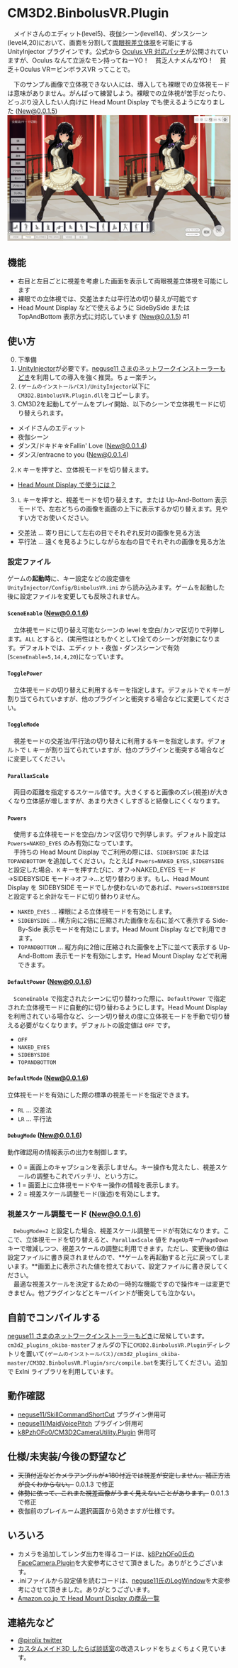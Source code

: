 # CM3D2.BinbolusVR.Plugin
　メイドさんのエディット(level5)、夜伽シーン(level14)、ダンスシーン(level4,20)において、画面を分割して[両眼視差立体視](https://ja.wikipedia.org/wiki/%E7%AB%8B%E4%BD%93%E8%A6%96)を可能にする UnityInjector プラグインです。公式から [Oculus VR 対応パッチ](http://kissdiary.blog11.fc2.com/blog-entry-571.html)が公開されていますが、Oculus なんて立派なモン持ってねーYO！　貧乏人ナメんなYO！　貧乏＋Oculus VR＝ビンボラスVR ってことで。

　下のサンプル画像で立体視できない人には、導入しても裸眼での立体視モードは意味がありません。がんばって練習しよう。裸眼での立体視が苦手だったり、どっぷり没入したい人向けに Head Mount Display でも使えるようになりました (New@0.0.1.5)
![裸眼での交差法立体視の画像サンプル](sample_cross1.png) 

## 機能
 * 右目と左目ごとに視差を考慮した画面を表示して両眼視差立体視を可能にします
 * 裸眼での立体視では、交差法または平行法の切り替えが可能です
 * Head Mount Display などで使えるように SideBySide または TopAndBottom 表示方式に対応しています (New@0.0.1.5) #1

## 使い方
 0. 下準備
   0. [UnityInjector](http://www.hongfire.com/forum/showthread.php/444567-UnityInjector-Plugin-Powered-Unity-Code-Injector)が必要です。[neguse11 さまのネットワークインストーラーもどき](https://github.com/neguse11/cm3d2_plugins_okiba)を利用しての導入を強く推奨。ちょー楽チン。
   1. `(ゲームのインストールパス)/UnityInjector`以下に`CM3D2.BinbolusVR.Plugin.dll`をコピーします。
 1. CM3D2を起動してゲームをプレイ開始、以下のシーンで立体視モードに切り替えられます。
   * メイドさんのエディット
   * 夜伽シーン
   * ダンス/ドキドキ☆Fallin' Love (New@0.0.1.4)
   * ダンス/entracne to you (New@0.0.1.4)
 2. `K` キーを押すと、立体視モードを切り替えます。
   * [Head Mount Display で使うには？](HeadMountDisplay.md)
 3. `L` キーを押すと、視差モードを切り替えます。または Up-And-Bottom 表示モードで、左右どちらの画像を画面の上下に表示するか切り替えます。見やすい方でお使いください。
   * 交差法 … 寄り目にして左右の目でそれぞれ反対の画像を見る方法
   * 平行法 … 遠くを見るようにしながら左右の目でそれぞれの画像を見る方法

### 設定ファイル
ゲームの**起動時**に、キー設定などの設定値を `UnityInjector/Config/BinbolusVR.ini` から読み込みます。ゲームを起動した後に設定ファイルを変更しても反映されません。

#### `SceneEnable` (New@0.0.1.6)
　立体視モードに切り替え可能なシーンの level を空白/カンマ区切りで列挙します。`ALL` とすると、(実用性はともかくとして)全てのシーンが対象になります。デフォルトでは、エディット・夜伽・ダンスシーンで有効(`SceneEnable=5,14,4,20`)になっています。 

#### `TogglePower`
　立体視モードの切り替えに利用するキーを指定します。デフォルトで `K` キーが割り当てられていますが、他のプラグインと衝突する場合などに変更してください。

#### `ToggleMode`
　視差モードの交差法/平行法の切り替えに利用するキーを指定します。デフォルトで `L` キーが割り当てられていますが、他のプラグインと衝突する場合などに変更してください。

#### `ParallaxScale`
　両目の距離を指定するスケール値です。大きくすると画像のズレ(視差)が大きくなり立体感が増しますが、あまり大きくしすぎると結像しにくくなります。

#### `Powers`
　使用する立体視モードを空白/カンマ区切りで列挙します。デフォルト設定は `Powers=NAKED_EYES` のみ有効になっています。  
　手持ちの Head Mount Display でご利用の際には、`SIDEBYSIDE` または `TOPANDBOTTOM` を追加してください。たとえば `Powers=NAKED_EYES,SIDEBYSIDE` と設定した場合、`K` キーを押すたびに、オフ→NAKED_EYES モード→SIDEBYSIDE モード→オフ→...と切り替わります。もし、Head Mount Display を SIDEBYSIDE モードでしか使わないのであれば、`Powers=SIDEBYSIDE` と設定すると余計なモードに切り替わりません。

 * `NAKED_EYES` … 裸眼による立体視モードを有効にします。
 * `SIDEBYSIDE` … 横方向に2倍に圧縮された画像を左右に並べて表示する Side-By-Side 表示モードを有効にします。Head Mount Display などで利用できます。
 * `TOPANDBOTTOM` … 縦方向に2倍に圧縮された画像を上下に並べて表示する Up-And-Bottom 表示モードを有効にします。Head Mount Display などで利用できます。

#### `DefaultPower` (New@0.0.1.6)
 　`SceneEnable` で指定されたシーンに切り替わった際に、`DefaultPower` で指定された立体視モードに自動的に切り替わるようにします。Head Mount Display を利用されている場合など、シーン切り替えの度に立体視モードを手動で切り替える必要がなくなります。デフォルトの設定値は `OFF` です。

 * `OFF`
 * `NAKED_EYES`
 * `SIDEBYSIDE`
 * `TOPANDBOTTOM`

#### `DefaultMode` (New@0.0.1.6)
立体視モードを有効にした際の標準の視差モードを指定できます。

 * `RL` … 交差法
 * `LR` … 平行法

#### `DebugMode` (New@0.0.1.6)
動作確認用の情報表示の出力を制御します。

 * 0 = 画面上のキャプションを表示しません。キー操作も覚えたし、視差スケールの調整もこれでバッチリ、という方に。
 * 1 = 画面上に立体視モードやキー操作の情報を表示します。
 * 2 = 視差スケール調整モード(後述)を有効にします。

### 視差スケール調整モード (New@0.0.1.6)
　`DebugMode=2` と設定した場合、視差スケール調整モードが有効になります。ここで、立体視モードを切り替えると、`ParallaxScale` 値を `PageUp`キー/`PageDown`キーで増減しつつ、視差スケールの調整に利用できます。ただし、変更後の値は設定ファイルに書き戻されませんので、**ゲームを再起動すると元に戻ってしまいます。**画面上に表示された値を控えておいて、設定ファイルに書き戻してください。  
　最適な視差スケールを決定するための一時的な機能ですので操作キーは変更できません。他プラグインなどとキーバインドが衝突しても泣かない。


## 自前でコンパイルする
[neguse11 さまのネットワークインストーラーもどき](https://github.com/neguse11/cm3d2_plugins_okiba)に居候しています。`cm3d2_plugins_okiba-master`フォルダの下に`CM3D2.BinbolusVR.Plugin`ディレクトリを置いて`(ゲームのインストールパス)/cm3d2_plugins_okiba-master/CM3D2.BinbolusVR.Plugin/src/compile.bat`を実行してください。追加で ExIni ライブラリを利用しています。

## 動作確認
* [neguse11/SkillCommandShortCut](/neguse11/cm3d2_plugins_okiba) プラグイン併用可
* [neguse11/MaidVoicePitch](/neguse11/cm3d2_plugins_okiba) プラグイン併用可
* [k8PzhOFo0/CM3D2CameraUtility.Plugin](/k8PzhOFo0/CM3D2CameraUtility.Plugin) 併用可

## 仕様/未実装/今後の野望など
* ~~天頂付近などカメラアングルが±180付近では視差が安定しません。補正方法が良くわからない。~~ 0.0.1.3 で修正
* ~~体勢に依って、これまた視差画像がうまく見えないことがあります。~~ 0.0.1.3 で修正
* 夜伽前のプレイルーム選択画面から効きますが仕様です。

## いろいろ
* カメラを追加してレンダ出力を得るコードは、[k8PzhOFo0氏のFaceCamera.Plugin](https://github.com/k8PzhOFo0/CM3D2FaceCamera)を大変参考にさせて頂きました。ありがとうございます。
* .iniファイルから設定値を読むコードは、[neguse11氏のLogWindow](https://github.com/neguse11/cm3d2_plugins_okiba/tree/develop/LogWindow)を大変参考にさせて頂きました。ありがとうございます。
* [Amazon.co.jp で Head Mount Display の商品一覧](http://www.amazon.co.jp/gp/search/ref=as_li_ss_tl?ie=UTF8&camp=247&creative=7399&field-keywords=%E3%83%98%E3%83%83%E3%83%89%E3%83%9E%E3%82%A6%E3%83%B3%E3%83%88%E3%83%87%E3%82%A3%E3%82%B9%E3%83%97%E3%83%AC%E3%82%A4&index=blended&linkCode=ur2&tag=openmagicvox-22)

## 連絡先など
*  [@pirolix twitter](https://twitter.com/pirolix)
*  [カスタムメイド3D したらば談話室](http://jbbs.shitaraba.net/game/55179/)の改造スレッドをちょくちょく見ています。
